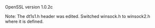 OpenSSL version 1.0.2c

Note: The dt1s1.h header was edited.
Switched winsock.h to winsock2.h where it is 
defined. 